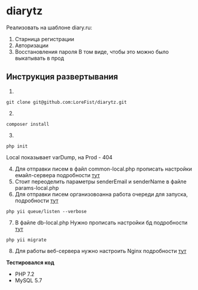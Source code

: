 # diarytz
Реализовать на шаблоне diary.ru: 
1) Старница регистрации 
2) Авторизации 
3) Восстановления пароля 
В том виде, чтобы это можно было выкатывать в прод

## Инструкция развертывания
1. 
~~~
git clone git@github.com:LoreFist/diarytz.git
~~~
2. 
~~~
composer install
~~~
3. 
~~~ 
php init
~~~ 
Local показывает varDump, на Prod - 404

4. Для отправки писем в файл common-local.php прописать настройки емайл-сервера подробности [тут](https://www.yiiframework.com/extension/yiisoft/yii2-swiftmailer/doc/api/2.1/yii-swiftmailer-mailer)
5. Стоит переоделить параметры senderEmail и senderName в файле params-local.php
6. Для отправки писем организовоанна работа очереди для запуска, подробности [тут](https://github.com/yiisoft/yii2-queue/blob/master/docs/guide/worker.md) 
~~~
php yii queue/listen --verbose
~~~
7. В файле db-local.php Нужно прописать настройки бд подробности [тут](https://www.yiiframework.com/doc/guide/2.0/en/start-databases) 
~~~
php yii migrate
~~~
8. Для работы веб-сервера нужно настроить Nginx подробности [тут](https://www.yiiframework.com/doc/guide/1.1/ru/quickstart.apache-nginx-config#nginx)

**Тестировался код**
- PHP 7.2
- MySQL 5.7
